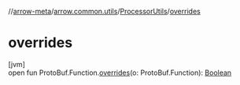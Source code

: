 //[arrow-meta](../../../index.md)/[arrow.common.utils](../index.md)/[ProcessorUtils](index.md)/[overrides](overrides.md)

# overrides

[jvm]\
open fun ProtoBuf.Function.[overrides](overrides.md)(o: ProtoBuf.Function): [Boolean](https://kotlinlang.org/api/latest/jvm/stdlib/kotlin/-boolean/index.html)
